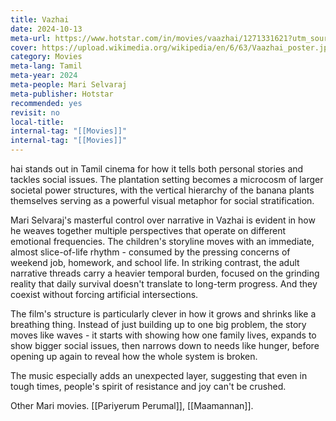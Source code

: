 ```yaml
---
title: Vazhai
date: 2024-10-13
meta-url: https://www.hotstar.com/in/movies/vaazhai/1271331621?utm_source=gwa
cover: https://upload.wikimedia.org/wikipedia/en/6/63/Vaazhai_poster.jpg
category: Movies
meta-lang: Tamil
meta-year: 2024
meta-people: Mari Selvaraj
meta-publisher: Hotstar
recommended: yes
revisit: no
local-title: 
internal-tag: "[[Movies]]"
internal-tag: "[[Movies]]"
---
```

hai stands out in Tamil cinema for how it tells both personal stories and tackles social issues. The plantation setting becomes a microcosm of larger societal power structures, with the vertical hierarchy of the banana plants themselves serving as a powerful visual metaphor for social stratification.

Mari Selvaraj's masterful control over narrative in Vazhai is evident in how he weaves together multiple perspectives that operate on different emotional frequencies. The children's storyline moves with an immediate, almost slice-of-life rhythm - consumed by the pressing concerns of weekend job, homework, and school life. In striking contrast, the adult narrative threads carry a heavier temporal burden, focused on the grinding reality that daily survival doesn't translate to long-term progress. And they coexist without forcing artificial intersections. 

The film's structure is particularly clever in how it grows and shrinks like a breathing thing. Instead of just building up to one big problem, the story moves like waves - it starts with showing how one family lives, expands to show bigger social issues, then narrows down to needs like hunger, before opening up again to reveal how the whole system is broken. 

The music especially adds an unexpected layer, suggesting that even in tough times, people's spirit of resistance and joy can't be crushed.

Other Mari movies. [[Pariyerum Perumal]], [[Maamannan]]. 